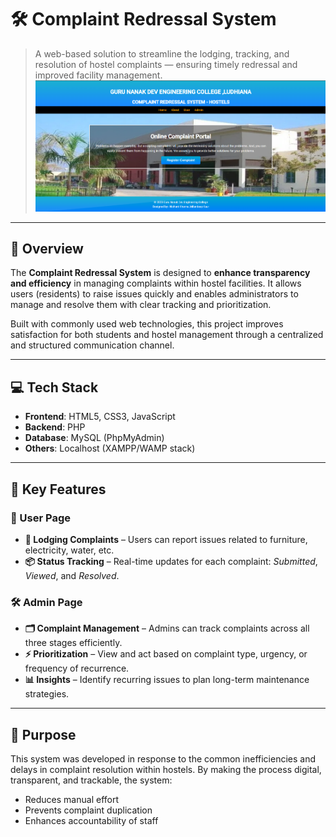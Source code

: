 # 🛠️ Complaint Redressal System

> A web-based solution to streamline the lodging, tracking, and resolution of hostel complaints — ensuring timely redressal and improved facility management.
![Preview](screenshot/preview.png)
---

## 📌 Overview

The **Complaint Redressal System** is designed to **enhance transparency and efficiency** in managing complaints within hostel facilities. It allows users (residents) to raise issues quickly and enables administrators to manage and resolve them with clear tracking and prioritization.

Built with commonly used web technologies, this project improves satisfaction for both students and hostel management through a centralized and structured communication channel.

---

## 💻 Tech Stack

- **Frontend**: HTML5, CSS3, JavaScript  
- **Backend**: PHP  
- **Database**: MySQL (PhpMyAdmin)  
- **Others**: Localhost (XAMPP/WAMP stack)

---

## 🚀 Key Features

### 👤 User Page

- **📝 Lodging Complaints** – Users can report issues related to furniture, electricity, water, etc.  
- **📦 Status Tracking** – Real-time updates for each complaint: *Submitted*, *Viewed*, and *Resolved*.

### 🛠️ Admin Page

- **🗂️ Complaint Management** – Admins can track complaints across all three stages efficiently.  
- **⚡ Prioritization** – View and act based on complaint type, urgency, or frequency of recurrence.  
- **📊 Insights** – Identify recurring issues to plan long-term maintenance strategies.

---

## 🧠 Purpose

This system was developed in response to the common inefficiencies and delays in complaint resolution within hostels. By making the process digital, transparent, and trackable, the system:
- Reduces manual effort
- Prevents complaint duplication
- Enhances accountability of staff


